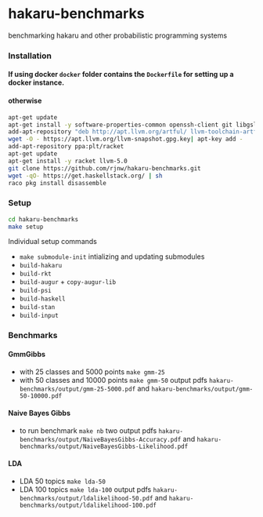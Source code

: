 # hakaru-benchmarks
benchmarking hakaru and other probabilistic programming systems

### Installation
#### If using docker `docker` folder contains the `Dockerfile` for setting up a docker instance.
#### otherwise
```sh
apt-get update
apt-get install -y software-properties-common openssh-client git libgsl-dev zsh wget r-cran-rjags python-setuptools libgmp-dev clang sudo python-scipy
add-apt-repository "deb http://apt.llvm.org/artful/ llvm-toolchain-artful main"
wget -O - https://apt.llvm.org/llvm-snapshot.gpg.key| apt-key add -
add-apt-repository ppa:plt/racket
apt-get update
apt-get install -y racket llvm-5.0
git clone https://github.com/rjnw/hakaru-benchmarks.git
wget -qO- https://get.haskellstack.org/ | sh
raco pkg install disassemble
```

### Setup
```sh
cd hakaru-benchmarks
make setup
```
Individual setup commands
* `make submodule-init` intializing and updating submodules
* `build-hakaru`
* `build-rkt`
* `build-augur` + `copy-augur-lib`
* `build-psi`
* `build-haskell`
* `build-stan`
* `build-input`

### Benchmarks
#### GmmGibbs
* with 25 classes and 5000 points `make gmm-25`
* with 50 classes and 10000 points `make gmm-50`
output pdfs `hakaru-benchmarks/output/gmm-25-5000.pdf` and `hakaru-benchmarks/output/gmm-50-10000.pdf`
#### Naive Bayes Gibbs
* to run benchmark `make nb`
two output pdfs `hakaru-benchmarks/output/NaiveBayesGibbs-Accuracy.pdf` and `hakaru-benchmarks/output/NaiveBayesGibbs-Likelihood.pdf`
#### LDA
* LDA 50 topics `make lda-50`
* LDA 100 topics `make lda-100`
output pdfs `hakaru-benchmarks/output/ldalikelihood-50.pdf` and `hakaru-benchmarks/output/ldalikelihood-100.pdf`